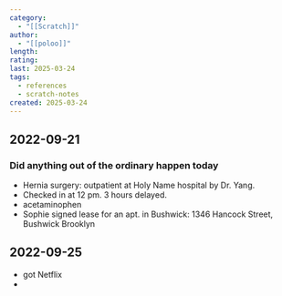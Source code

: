 ```yaml
---
category:
  - "[[Scratch]]"
author:
  - "[[poloo]]"
length: 
rating: 
last: 2025-03-24
tags:
  - references
  - scratch-notes
created: 2025-03-24
---
```

## 2022-09-21

### Did anything out of the ordinary happen today

- Hernia surgery: outpatient at Holy Name hospital by Dr. Yang.
- Checked in at 12 pm. 3 hours delayed.
- acetaminophen
- Sophie signed lease for an apt. in Bushwick: 1346 Hancock Street, Bushwick Brooklyn

## 2022-09-25

- got Netflix
-